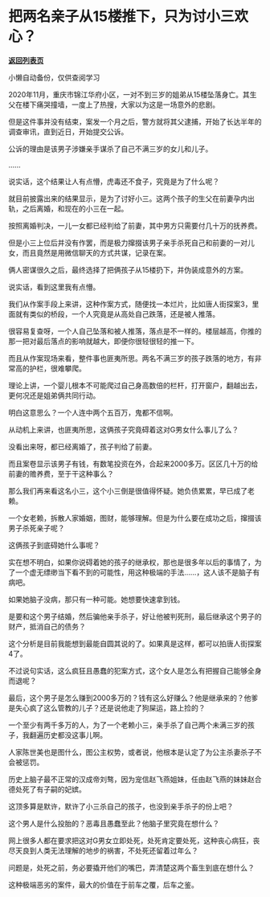 # 把两名亲子从15楼推下，只为讨小三欢心？

[**返回列表页**](/gzh/记忆承载3)

小懒自动备份，仅供查阅学习

2020年11月，重庆市锦江华府小区，一对不到三岁的姐弟从15楼坠落身亡。其生父在楼下痛哭撞墙，一度上了热搜，大家以为这是一场意外的悲剧。

  

但是这件事并没有结束，案发一个月之后，警方就将其父逮捕，开始了长达半年的调查审讯，直到近日，开始提交公诉。

  

公诉的理由是该男子涉嫌亲手谋杀了自己不满三岁的女儿和儿子。  

  

......  

  

说实话，这个结果让人有点懵，虎毒还不食子，究竟是为了什么呢？

  

就目前披露出来的结果显示，是为了讨好小三。这两个孩子的生父在前妻孕内出轨，之后离婚，和现在的小三在一起。  

  

按照离婚判决，一儿一女都已经判给了前妻，其中男方只需要付几十万的抚养费。

  

但是小三上位后并没有作罢，而是极力撺掇该男子亲手杀死自己和前妻的一对儿女，而且竟然是用微信聊天的方式共谋，记录在案。

  

俩人密谋很久之后，最终选择了把俩孩子从15楼扔下，并伪装成意外的方案。  

  

说实话，看到这里我有点懵。  

  

我们从作案手段上来讲，这种作案方式，随便找一本烂片，比如唐人街探案3，里面就有类似的桥段，一个人究竟是从高处自己跌落，还是被人推落。  

  

很容易复查呀，一个人自己坠落和被人推落，落点是不一样的。楼层越高，你推的那一把对最后落点的影响就越大，即便你很轻很轻的推一下。  

  

而且从作案现场来看，整件事也匪夷所思。两名不满三岁的孩子跌落的地方，有非常高的护栏，很难攀爬。

  

理论上讲，一个婴儿根本不可能爬过自己身高数倍的栏杆，打开窗户，翻越出去，更何况还是姐弟俩共同行动。

  

明白这意思么？一个人连中两个五百万，鬼都不信啊。

  

从动机上来讲，也匪夷所思，这俩孩子究竟碍着这对G男女什么事儿了么？  

  

没看出来呀，都已经离婚了，孩子判给了前妻。

  

而且案卷显示该男子有钱，有数笔投资在外，合起来2000多万。区区几十万的给前妻的赡养费，至于干这种事么？

  

那么我们再来看这名小三，这个小三倒是很值得怀疑。她负债累累，早已成了老赖。  

  

一个女老赖，拆散人家婚姻，图财，能够理解。但是为什么要在成功之后，撺掇该男子杀死亲子呢？  

  

这俩孩子到底碍她什么事呢？

  

实在想不明白，如果你说碍着她的孩子的继承权，那也是很多年以后的事情了，为了一个虚无缥缈当下看不到的可能性，用这种极端的手法......，这人该不是脑子有病吧。

  

如果她脑子没病，那只有一种可能。她想要快速拿到钱。

  

是要和这个男子结婚，然后骗他亲手杀子，好让他被判死刑，最后继承这个男子的财产，抵消自己的债务？

  

这个分析是目前我能想到最能自圆其说的了。如果真是这样，都可以拍唐人街探案4了。

  

不过说句实话，这么疯狂且愚蠢的犯案方式，这个女人是怎么有把握自己能够全身而退呢？  

  

最后，这个男子是怎么赚到2000多万的？钱有这么好赚么？他是继承来的？他爹是失心疯了这么管教的儿子？还是说他走了狗屎运，路上捡的？  

  

一个至少有两千多万的人，为了一个老赖小三，亲手杀了自己两个未满三岁的孩子，我翻遍历史都没这事儿啊。  

  

人家陈世美也是图什么，图公主权势，或者说，他根本是认定了为公主杀妻杀子不会被惩罚。  

  

历史上脑子最不正常的汉成帝刘骜，因为宠信赵飞燕姐妹，任由赵飞燕的妹妹赵合德处死了有子嗣的妃嫔。

  

这顶多算是默许，默许了小三杀自己的孩子，也没到亲手杀子的份上吧？

  

这个男人是什么投胎的？恶毒且愚蠢至此？他脑子里究竟在想什么？

  

网上很多人都在要求把这对G男女立即处死，处死肯定要处死，这种丧心病狂，丧尽天良到人类无法理解的地步的祸害，不处死还留着过年么？  

  

问题是，处死之前，务必要撬开他们的嘴巴，弄清楚这两个畜生到底在想什么？

  

这种极端恶劣的案件，最大的价值在于前车之覆，后车之鉴。


